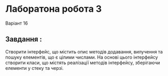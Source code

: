 # Лаборатона робота 3
Варіант 16
## Завдання :
Створити інтерфейс, що містить опис методів додавання, вилучення та пошуку елементів, 
що є цілими числами. На основі цього інтерфейсу створити класи, що містять реалізації 
методів інтерфейсу, зберігаючи елементи у стеку та черзі.
